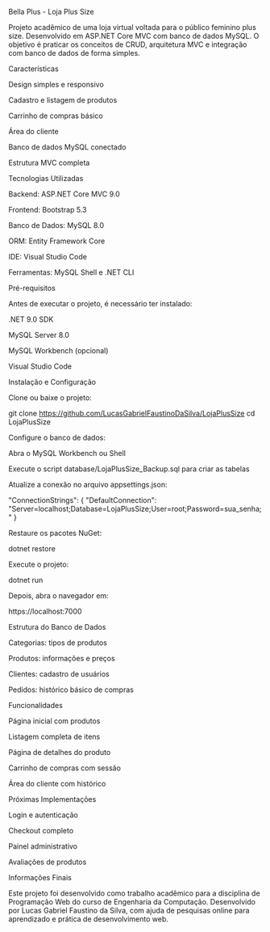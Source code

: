 Bella Plus - Loja Plus Size

Projeto acadêmico de uma loja virtual voltada para o público feminino plus size. Desenvolvido em ASP.NET Core MVC com banco de dados MySQL.
O objetivo é praticar os conceitos de CRUD, arquitetura MVC e integração com banco de dados de forma simples.

Características

Design simples e responsivo

Cadastro e listagem de produtos

Carrinho de compras básico

Área do cliente

Banco de dados MySQL conectado

Estrutura MVC completa

Tecnologias Utilizadas

Backend: ASP.NET Core MVC 9.0

Frontend: Bootstrap 5.3

Banco de Dados: MySQL 8.0

ORM: Entity Framework Core

IDE: Visual Studio Code

Ferramentas: MySQL Shell e .NET CLI

Pré-requisitos

Antes de executar o projeto, é necessário ter instalado:

.NET 9.0 SDK

MySQL Server 8.0

MySQL Workbench (opcional)

Visual Studio Code

Instalação e Configuração

Clone ou baixe o projeto:

git clone https://github.com/LucasGabrielFaustinoDaSilva/LojaPlusSize
cd LojaPlusSize


Configure o banco de dados:

Abra o MySQL Workbench ou Shell

Execute o script database/LojaPlusSize_Backup.sql para criar as tabelas

Atualize a conexão no arquivo appsettings.json:

"ConnectionStrings": {
  "DefaultConnection": "Server=localhost;Database=LojaPlusSize;User=root;Password=sua_senha;"
}


Restaure os pacotes NuGet:

dotnet restore


Execute o projeto:

dotnet run


Depois, abra o navegador em:

https://localhost:7000

Estrutura do Banco de Dados

Categorias: tipos de produtos

Produtos: informações e preços

Clientes: cadastro de usuários

Pedidos: histórico básico de compras

Funcionalidades

Página inicial com produtos

Listagem completa de itens

Página de detalhes do produto

Carrinho de compras com sessão

Área do cliente com histórico

Próximas Implementações

Login e autenticação

Checkout completo

Painel administrativo

Avaliações de produtos

Informações Finais

Este projeto foi desenvolvido como trabalho acadêmico para a disciplina de Programação Web do curso de Engenharia da Computação.
Desenvolvido por Lucas Gabriel Faustino da Silva, com ajuda de pesquisas online para aprendizado e prática de desenvolvimento web.
